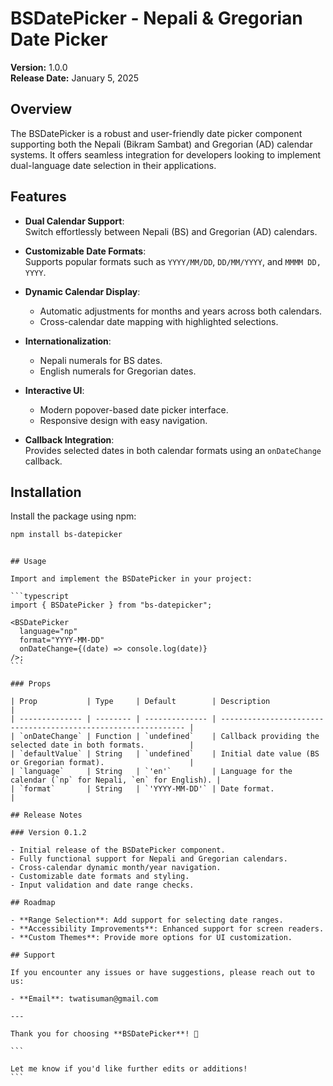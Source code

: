 # BSDatePicker - Nepali & Gregorian Date Picker

**Version:** 1.0.0  
**Release Date:** January 5, 2025

## Overview

The BSDatePicker is a robust and user-friendly date picker component supporting both the Nepali (Bikram Sambat) and Gregorian (AD) calendar systems. It offers seamless integration for developers looking to implement dual-language date selection in their applications.

## Features

- **Dual Calendar Support**:  
  Switch effortlessly between Nepali (BS) and Gregorian (AD) calendars.

- **Customizable Date Formats**:  
  Supports popular formats such as `YYYY/MM/DD`, `DD/MM/YYYY`, and `MMMM DD, YYYY`.

- **Dynamic Calendar Display**:

  - Automatic adjustments for months and years across both calendars.
  - Cross-calendar date mapping with highlighted selections.

- **Internationalization**:

  - Nepali numerals for BS dates.
  - English numerals for Gregorian dates.

- **Interactive UI**:

  - Modern popover-based date picker interface.
  - Responsive design with easy navigation.

- **Callback Integration**:  
  Provides selected dates in both calendar formats using an `onDateChange` callback.

## Installation

Install the package using npm:

```bash
npm install bs-datepicker
```

````

## Usage

Import and implement the BSDatePicker in your project:

```typescript
import { BSDatePicker } from "bs-datepicker";

<BSDatePicker
  language="np"
  format="YYYY-MM-DD"
  onDateChange={(date) => console.log(date)}
/>;
```

### Props

| Prop           | Type     | Default        | Description                                                    |
| -------------- | -------- | -------------- | -------------------------------------------------------------- |
| `onDateChange` | Function | `undefined`    | Callback providing the selected date in both formats.          |
| `defaultValue` | String   | `undefined`    | Initial date value (BS or Gregorian format).                   |
| `language`     | String   | `'en'`         | Language for the calendar (`np` for Nepali, `en` for English). |
| `format`       | String   | `'YYYY-MM-DD'` | Date format.                                                   |

## Release Notes

### Version 0.1.2

- Initial release of the BSDatePicker component.
- Fully functional support for Nepali and Gregorian calendars.
- Cross-calendar dynamic month/year navigation.
- Customizable date formats and styling.
- Input validation and date range checks.

## Roadmap

- **Range Selection**: Add support for selecting date ranges.
- **Accessibility Improvements**: Enhanced support for screen readers.
- **Custom Themes**: Provide more options for UI customization.

## Support

If you encounter any issues or have suggestions, please reach out to us:

- **Email**: twatisuman@gmail.com

---

Thank you for choosing **BSDatePicker**! 🎉

```

Let me know if you'd like further edits or additions!
```
````

